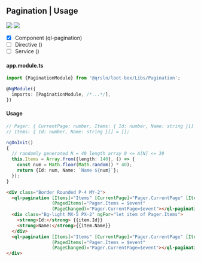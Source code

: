 ## Pagination | Usage

[![](https://img.shields.io/badge/Main-readme-white?style=for-the-badge)](../../readme.md)
[![](https://img.shields.io/badge/readme-white?style=for-the-badge)](readme.md)

- [x] Component (ql-pagination)
- [ ] Directive ()
- [ ] Service ()

#### app.module.ts

```typescript
import {PaginationModule} from '@qrsln/loot-box/Libs/Pagination';

@NgModule({
  imports: [PaginationModule, /*...*/],
})
```  

#### Usage

```typescript
// Pager: { CurrentPage: number, Items: { Id: number, Name: string }[] } = {CurrentPage: 1, Items: []};
// Items: { Id: number, Name: string }[] = [];

ngOnInit()
{
  // randomly generated N = 40 length array 0 <= A[N] <= 39
  this.Items = Array.from({length: 140}, () => {
    const num = Math.floor(Math.random() * 40);
    return {Id: num, Name: `Name ${num}`};
  });
}
```   

```html
<div class="Border Rounded P-4 MY-2">
  <ql-pagination [Items]="Items" [CurrentPage]="Pager.CurrentPage" [ItemPerPage]="5" [MaxSize]="7"
                 (PagedItems)="Pager.Items = $event"
                 (PageChanged)="Pager.CurrentPage=$event"></ql-pagination>
  <div class="Bg-light MX-5 PX-2" ngFor="let item of Pager.Items">
    <strong>Id:</strong> {{item.Id}}
    <strong>Name:</strong>{{item.Name}}
  </div>
  <ql-pagination [Items]="Items" [CurrentPage]="Pager.CurrentPage" [ItemPerPage]="5" [MaxSize]="7"
                 (PagedItems)="Pager.Items = $event"
                 (PageChanged)="Pager.CurrentPage=$event"></ql-pagination>
</div>
```

